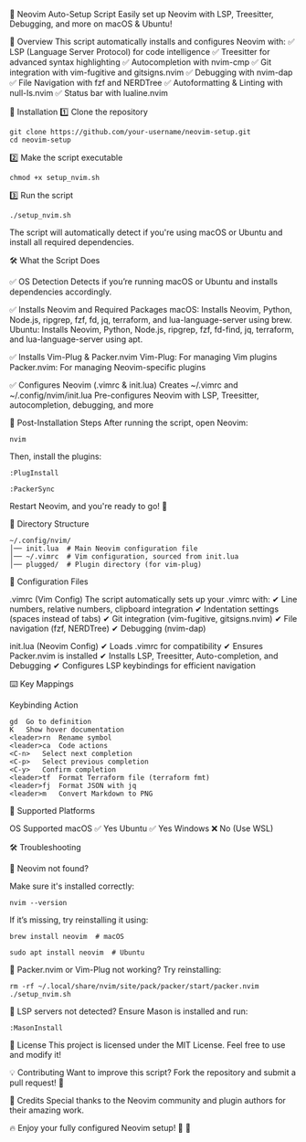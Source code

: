 🚀 Neovim Auto-Setup Script
Easily set up Neovim with LSP, Treesitter, Debugging, and more on macOS & Ubuntu!



📌 Overview
This script automatically installs and configures Neovim with:
✅ LSP (Language Server Protocol) for code intelligence
✅ Treesitter for advanced syntax highlighting
✅ Autocompletion with nvim-cmp
✅ Git integration with vim-fugitive and gitsigns.nvim
✅ Debugging with nvim-dap
✅ File Navigation with fzf and NERDTree
✅ Autoformatting & Linting with null-ls.nvim
✅ Status bar with lualine.nvim

🔧 Installation
1️⃣ Clone the repository

```
git clone https://github.com/your-username/neovim-setup.git
cd neovim-setup
```

2️⃣ Make the script executable

```
chmod +x setup_nvim.sh
```

3️⃣ Run the script

```
./setup_nvim.sh
```

The script will automatically detect if you're using macOS or Ubuntu and install all required dependencies.

🛠 What the Script Does

✅ OS Detection
Detects if you’re running macOS or Ubuntu and installs dependencies accordingly.

✅ Installs Neovim and Required Packages
macOS: Installs Neovim, Python, Node.js, ripgrep, fzf, fd, jq, terraform, and lua-language-server using brew.
Ubuntu: Installs Neovim, Python, Node.js, ripgrep, fzf, fd-find, jq, terraform, and lua-language-server using apt.

✅ Installs Vim-Plug & Packer.nvim
Vim-Plug: For managing Vim plugins
Packer.nvim: For managing Neovim-specific plugins

✅ Configures Neovim (.vimrc & init.lua)
Creates ~/.vimrc and ~/.config/nvim/init.lua
Pre-configures Neovim with LSP, Treesitter, autocompletion, debugging, and more

🎯 Post-Installation Steps
After running the script, open Neovim:

```
nvim
```

Then, install the plugins:

```
:PlugInstall
```
```
:PackerSync
```

Restart Neovim, and you're ready to go! 🚀

📂 Directory Structure

```
~/.config/nvim/
│── init.lua  # Main Neovim configuration file
│── ~/.vimrc  # Vim configuration, sourced from init.lua
│── plugged/  # Plugin directory (for vim-plug)
```

📜 Configuration Files

.vimrc (Vim Config)
The script automatically sets up your .vimrc with:
✔ Line numbers, relative numbers, clipboard integration
✔ Indentation settings (spaces instead of tabs)
✔ Git integration (vim-fugitive, gitsigns.nvim)
✔ File navigation (fzf, NERDTree)
✔ Debugging (nvim-dap)

init.lua (Neovim Config)
✔ Loads .vimrc for compatibility
✔ Ensures Packer.nvim is installed
✔ Installs LSP, Treesitter, Auto-completion, and Debugging
✔ Configures LSP keybindings for efficient navigation

⌨️ Key Mappings

Keybinding	Action
```
gd	Go to definition
K	Show hover documentation
<leader>rn	Rename symbol
<leader>ca	Code actions
<C-n>	Select next completion
<C-p>	Select previous completion
<C-y>	Confirm completion
<leader>tf	Format Terraform file (terraform fmt)
<leader>fj	Format JSON with jq
<leader>m	Convert Markdown to PNG
```

🎯 Supported Platforms

OS	Supported
macOS	✅ Yes
Ubuntu	✅ Yes
Windows	❌ No (Use WSL)

🛠 Troubleshooting

🚨 Neovim not found?

Make sure it's installed correctly:

```
nvim --version
```

If it’s missing, try reinstalling it using:

```
brew install neovim  # macOS  
```
```
sudo apt install neovim  # Ubuntu  
```

🚨 Packer.nvim or Vim-Plug not working?
Try reinstalling:

```
rm -rf ~/.local/share/nvim/site/pack/packer/start/packer.nvim
./setup_nvim.sh
```

🚨 LSP servers not detected?
Ensure Mason is installed and run:

```
:MasonInstall
```

📜 License
This project is licensed under the MIT License. Feel free to use and modify it!

💡 Contributing
Want to improve this script? Fork the repository and submit a pull request! 🚀

🤝 Credits
Special thanks to the Neovim community and plugin authors for their amazing work.

🔥 Enjoy your fully configured Neovim setup! 🎯 🚀
